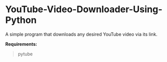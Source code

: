 # YouTube-Video-Downloader-Using-Python
A simple program that downloads any desired YouTube video via its link.

__Requirements:__
> pytube
